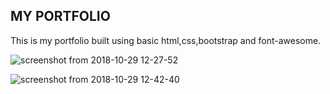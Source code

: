 ## MY PORTFOLIO
This is my portfolio built using basic html,css,bootstrap and font-awesome.


![screenshot from 2018-10-29 12-27-52](https://user-images.githubusercontent.com/37222497/47634187-8fccfd00-db76-11e8-9a2c-ea1ffe2f95c3.png)


![screenshot from 2018-10-29 12-42-40](https://user-images.githubusercontent.com/36411279/47749580-6d8cc980-dcb3-11e8-9d70-15f63d01fc97.png)

